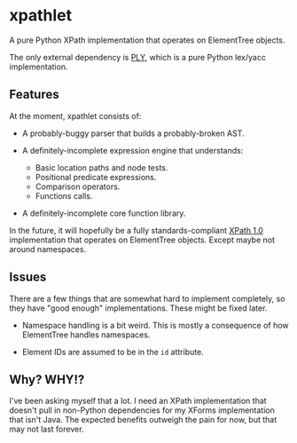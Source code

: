 xpathlet
========

A pure Python XPath implementation that operates on ElementTree objects.

The only external dependency is [PLY][1], which is a pure Python lex/yacc
implementation.

Features
--------

At the moment, xpathlet consists of:

* A probably-buggy parser that builds a probably-broken AST.

* A definitely-incomplete expression engine that understands:
    * Basic location paths and node tests.
    * Positional predicate expressions.
    * Comparison operators.
    * Functions calls.

* A definitely-incomplete core function library.

In the future, it will hopefully be a fully standards-compliant [XPath 1.0][2]
implementation that operates on ElementTree objects. Except maybe not around
namespaces.

Issues
------

There are a few things that are somewhat hard to implement completely, so they
have "good enough" implementations. These might be fixed later.

* Namespace handling is a bit weird. This is mostly a consequence of how
  ElementTree handles namespaces.

* Element IDs are assumed to be in the `id` attribute.

Why? WHY!?
----------

I've been asking myself that a lot. I need an XPath implementation that doesn't
pull in non-Python dependencies for my XForms implementation that isn't Java.
The expected benefits outweigh the pain for now, but that may not last forever.


[1]: http://www.dabeaz.com/ply/
[2]: http://www.w3.org/TR/xpath/

